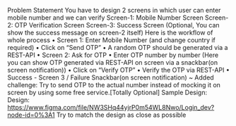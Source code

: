 Problem Statement
You have to design 2 screens in which user can enter mobile number and we can verify
Screen-1: Mobile Number Screen
Screen-2: OTP Verification Screen
Screen-3: Success Screen (Optional, You can show the success message on screen-2 itself)
Here is the workflow of whole process
• Screen 1: Enter Mobile Number (and change country if required)
• Click on “Send OTP”
• A random OTP should be generated via a REST-API
• Screen 2: Ask for OTP
• Enter OTP number by number (Here you can show OTP generated via REST-API on screen via a
snackbar(on screen notification))
• Click on “Verify OTP”
• Verify the OTP via REST-API
• Success - Screen 3 / Failure Snackbar(on screen notification)
~ Added challenge: Try to send OTP to the actual number instead of mocking it on screen by using
some free service.[Totally Optional]
Sample Design:
Design:
https://www.figma.com/file/NW3SHq44yjrP0m54WL8Nwo/Login_dev?node-id=0%3A1
Try to match the design as close as possible

